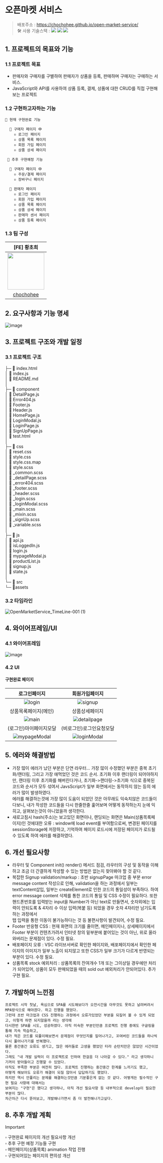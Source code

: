 # 오픈마켓 서비스
> 배포주소 : https://chochohee.github.io/open-market-service/ </br>
> 🛠 사용 기술스택 : <img src="https://img.shields.io/badge/html5-E34F26?style=for-the-badge&logo=html5&logoColor=white"> <img src="https://img.shields.io/badge/css-1572B6?style=for-the-badge&logo=css3&logoColor=white"> <img src="https://img.shields.io/badge/javascript-F7DF1E?style=for-the-badge&logo=javascript&logoColor=black"> </br>

## 1. 프로젝트의 목표와 기능
### 1.1 프로젝트 목표
- 판매자와 구매자를 구별하여 판매자가 상품을 등록, 판매하며 구매자는 구매하는 서비스.
- JavaScript와 API를 사용하여 상품 등록, 결제, 상품에 대한 CRUD를 직접 구현해보는 프로젝트


### 1.2 구현하고자하는 기능
```
🎨 현재 구현완료 기능
  
  🔸 구매자 페이지 中
    ▫ 로그인 페이지
    ▫ 상품 목록 페이지
    ▫ 회원 가입 페이지
    ▫ 상품 상세 페이지
```
```
 🎨 추후 구현예정 기능
    
  🔸 구매자 페이지 中
    ▫ 주문/결제 페이지
    ▫ 장바구니 페이지

  🔹 판매자 페이지
    ▫ 로그인 페이지
    ▫ 회원 가입 페이지
    ▫ 상품 목록 페이지
    ▫ 상품 상세 페이지
    ▫ 판매자 센서 페이지
    ▫ 상품 등록 페이지
```
   
  ### 1.3 팀 구성
  |[FE] 황초희|
  |:---:|
  |<img src = "https://github.com/user-attachments/assets/959ca3c8-a246-4c49-baff-1f341b91f006" width="120px" height="120px" />|
  |[chochohee](https://github.com/chochohee)|

## 2. 요구사항과 기능 명세
![image](https://github.com/user-attachments/assets/62599be3-2f29-47c8-9278-6bd505244b0e)

## 3. 프로젝트 구조와 개발 일정
### 3.1 프로젝트 구조
├─ 📄 index.html  
│  📄 index.js  
│  📄 README.md  
│  
├─ 📁 component  
│      📄 DetailPage.js  
│      📄 Error404.js  
│      📄 Footer.js  
│      📄 Header.js  
│      📄 HomePage.js  
│      📄 LoginModal.js  
│      📄 LoginPage.js  
│      📄 SignUpPage.js  
│      📄 test.html  
│  
├─ 📁 css  
│      📄 reset.css  
│      📄 style.css  
│      📄 style.css.map  
│      📄 style.scss  
│      📄 _common.scss  
│      📄 _detailPage.scss  
│      📄 _error404.scss  
│      📄 _footer.scss  
│      📄 _header.scss  
│      📄 _login.scss  
│      📄 _loginModal.scss  
│      📄 _main.scss  
│      📄 _mixin.scss  
│      📄 _signUp.scss  
│      📄 _variable.scss  
│  
├─ 📁 js  
│      📄 api.js  
│      📄 isLoggedIn.js  
│      📄 login.js  
│      📄 mypageModal.js  
│      📄 productList.js  
│      📄 signup.js  
│      📄 state.js  
│  
└─ 📁 src  
      └─ 📁assets  

### 3.2 타임라인
![OpenMarketService_TimeLine-001 (1)](https://github.com/user-attachments/assets/2390bb66-75b9-4e60-9f44-1eaebe507c30)



## 4. 와이어프레임/UI
  ### 4.1 와이어프레임
  ![image](https://github.com/user-attachments/assets/717505b7-0f20-492a-9709-15593ef4674d)

  ### 4.2 UI
  #### 구현완료 페이지
  |로그인페이지|회원가입페이지|
  |:---:|:---:|
  |![login](https://github.com/user-attachments/assets/b3ee31b3-f41d-4d72-ade3-80787d171f25)|![signup](https://github.com/user-attachments/assets/5481c2d7-f14e-4e2d-bce5-a91e1aa1a121)|
  |상품목록페이지(메인)|상품상세페이지|
  |![main](https://github.com/user-attachments/assets/2634852d-7854-4feb-9431-b923f26cf989)|![detailpage](https://github.com/user-attachments/assets/a60586e9-4ce2-4537-a9d6-d849ddb3c126)|
  |(로그인)마이페이지모달|(비로그인)로그인요청모달|
  |![mypageModal](https://github.com/user-attachments/assets/01b9b266-ca8b-4e29-b257-710cf7617c38)|![loginModal](https://github.com/user-attachments/assets/5166331d-0d72-4039-975a-9bb88ab5a8c8)|
  
## 5. 에러와 해결방법
  - 가장 많이 에러가 났던 부분은 단연 라우터... 가장 많이 수정했던 부분은 중복 초기화/랜더링, 그리고 가장 애먹었던 것은 코드 순서.
초기화 이후 랜더링이 되어야하지만, 랜더링 이후 초기화를 해버린다거나, 초기화->랜더링->초기화 식으로 중복된 코드와 순서가 모두 섞여서 JavsScript가 일부 화면에서는 동작하지 않는 등의 에러가 많이 발생하였다.  
에러를 해결하는것에 가장 많이 도움이 되었던 것은 아무래도 익숙치않은 코드들이다보니, 내가 작성한 코드들을 다시 한줄한줄 훑어보며 어떻게 동작하는지 눈에 익히고, 살펴보는것이 아니었을까 생각한다.  
  -  새로고침시 hash(주소)는 보고있던 화면이나, 랜딩되는 화면은 Main(상품목록페이지)인 것에대한 오류 : window에 load event를 부여함으로써, 변경된 페이지를 sessionStorage에 저장하고, 기억하여 페이지 로드시에 저장된 페이지가 로드될 수 있도록 하여 에러를 해결하였다.

## 6. 개선 필요사항
  - 라우터 및 Component init() render() 메서드 점검, 라우터의 구성 및 동작을 이해하고 조금 더 간결하게 작성할 수 있는 방법은 없는지 찾아봐야 할 것 같다.
  - 복잡한 Signup validation/markup : 초반 signupPage 마크업 중 부분 error message content 작성으로 인해, validation을 하는 과정에서 일부는 textContent삽입, 일부는 createElement로 인한 코드의 통일성이 부족하다.
  하여 error message content 삭제를 통한 코드의 통일 및 CSS 수정이 필요하다. 또한 핸드폰번호를 입력받는 input을 Number가 아닌 text로 만들면서, 숫자외에는 입력이 안되도록 & 4자리 수 이상 입력(복붙 등) 되었을 경우 숫자 4자리만 남기도록 하는 과정에서  
탭 입력을 통한 이동이 불가능하다는 것 등 불편사항이 발견되어, 수정 필요.
  - Footer 반응형 CSS : 현재 화면의 크기를 줄이면, 메인페이지나, 상세페이지에서 Footer 부분이 컨텐츠가려서 인터넷 창의 밑부분에 붙어있는 것이 아닌, 위로 올라와버리는 문제점이 있다. 수정 필요.
  - 배포페이지 오류 : VSC 라이브서버로 확인한 페이지와, 배포페이지에서 확인한 페이지의 이미지가 일부 노출이 되지않고 또한 CSS가 일부 크기가 다르게 반영되는 부분이 있다. 수정 필요.
  - 상품목록 stock 예외처리 : 상품목록의 잔여개수 1개 또는 그이상일 경우에만 처리가 되어있어, 상품이 모두 판매되었을 때의 sold out 예외처리가 안되어있다. 추가 구현 필요.

## 7. 개발하며 느낀점
```
프로젝트 시작 첫날, 욕심으로 SPA를 시도해보다가 오전시간을 아무것도 못하고 날려버려서 MPA방식으로 해야겠다. 하고 진행을 했었다.
그런데 초반 마크업과 CSS 진행하는 과정에서 오류가있었던 부분을 되짚어 볼 수 있게 되었고, 이렇게 하면 되지않을까 라는 생각에
다시한번 SPA를 시도, 성공하였다. 아직 미숙한 부분인만큼 프로젝트 진행 중에도 구글링을 통해 지속 학습하고,
내가 적은 코드를 되풀이해보면서 문제점이 무엇인지를 짚어나가고, 꼬여버린 코드들을 하나씩 다시 풀어나가기를 반복했다.
물론 중간중간 오류도 생기고, 많은 에러들로 고생을 했었던 터라 순탄치만은 않았던 시간이었다.
그래도 "내 개발 실력이 이 프로젝트로 인하여 한걸음 더 나아갈 수 있다." 라고 생각하니 기꺼이 받아들이고 진행할 수 있었다.
아직도 부족한 부분은 여전히 많다. 프로젝트 진행하는 중간중간 한계를 느끼기도 했고,  
어떻게 해보아도 오류가 해결이 되질 않아서 답답하기도 했었다.  
하지만 역시 안풀리는 문제를 해결하는것만큼 기분좋은게 없는 것 같다. 어떻게든 필수적인 구현 필요 사항에 대해서는
보여지는 "구현"은 했다고 생각하나, 아직 개선 필요사항 등 내부적으로 develop이 필요한 부분이 많다.
차근차근 다시 뜯어보고, 개발해나가면서 좀 더 발전해나가고싶다.
```

## 8. 추후 개발 계획
  > [!IMPORTANT]
  > ▫ 구현완료 페이지의 개선 필요사항 개선  
  > ▫ 추후 구현 예정 기능들 구현  
  > ▫ 메인페이지(상품목록) animation 작업 진행  
  > ▫ 구현되어있는 페이지의 편의성 개선  
